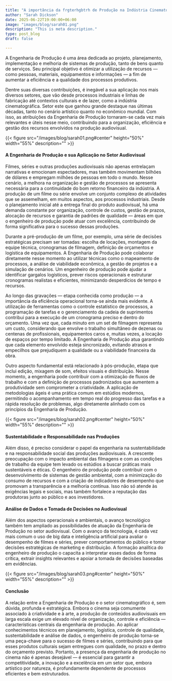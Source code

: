 ```yaml
---
title: "A importância da frgterhgbtrh de Produção na Indústria Cinematográfica"
author: "Sarah Dickson"
date: 2025-06-22T19:00:00+06:00
image: "images/blog/sarah01.png"
description: "This is meta description."
type: post_blog
draft: false

--- 
```

A Engenharia de Produção é uma área dedicada ao projeto, planejamento, implementação e melhoria de sistemas de produção, tanto de bens quanto de serviços. Seu principal objetivo é otimizar a utilização de recursos — como pessoas, materiais, equipamentos e informações — a fim de aumentar a eficiência e a qualidade dos processos produtivos.

Dentre suas diversas contribuições, é inegável a sua aplicação nos mais diversos setores, que vão desde processos industriais e linhas de fabricação até contextos culturais e de lazer, como a indústria cinematográfica. Setor este que ganhou grande destaque nas últimas décadas, tanto no cenário artístico quanto no econômico mundial. Com isso, as atribuições da Engenharia de Produção tornaram-se cada vez mais relevantes e úteis nesse meio, contribuindo para a organização, eficiência e gestão dos recursos envolvidos na produção audiovisual. 


{{< figure src="/images/blog/sarah01.png#center" height="50%" width="55%" description="" >}}


#### A Engenharia de Produção e sua Aplicação no Setor Audiovisual


Filmes, séries e outras produções audiovisuais não apenas entrelaçam narrativas e emocionam espectadores, mas também movimentam bilhões de dólares e empregam milhões de pessoas em todo o mundo. Nesse cenário, a melhora na organização e gestão de processos se apresenta necessária para a continuidade do bom retorno financeiro da indústria. A produção de um filme ou série envolve um conjunto complexo de atividades que se assemelham, em muitos aspectos, aos processos industriais. Desde o planejamento inicial até a entrega final do produto audiovisual, há uma demanda constante por organização, controle de custos, gestão de prazos, alocação de recursos e garantia de padrões de qualidade — áreas em que o engenheiro de produção pode atuar com excelência, contribuindo de forma significativa para o sucesso dessas produções.

Durante a pré-produção de um filme, por exemplo, uma série de decisões estratégicas precisam ser tomadas: escolha de locações, montagem da equipe técnica, cronogramas de filmagem, definição de orçamentos e logística de equipamentos. A Engenharia de Produção pode colaborar diretamente nesse momento ao utilizar técnicas como o mapeamento de processos, a análise de viabilidade econômica, a gestão de projetos e a simulação de cenários. Um engenheiro de produção pode ajudar a identificar gargalos logísticos, prever riscos operacionais e estruturar cronogramas realistas e eficientes, minimizando desperdícios de tempo e recursos.

Ao longo das gravações — etapa conhecida como produção — a importância da eficiência operacional torna-se ainda mais evidente. A utilização de ferramentas como o controle estatístico de processos, a programação de tarefas e o gerenciamento da cadeia de suprimentos contribui para a execução de um cronograma preciso e dentro do orçamento. Uma vez que, cada minuto em um set de filmagem representa um custo, considerando que envolve o trabalho simultâneo de dezenas ou centenas de profissionais, equipamentos caros e, muitas vezes, a locação de espaços por tempo limitado. A Engenharia de Produção atua garantindo que cada elemento envolvido esteja sincronizado, evitando atrasos e empecilhos que prejudiquem a qualidade ou a viabilidade financeira da obra.

Outro aspecto fundamental está relacionado à pós-produção, etapa que inclui edição, mixagem de som, efeitos visuais e distribuição. Nesse momento, a engenharia pode contribuir com a otimização de fluxos de trabalho e com a definição de processos padronizados que aumentem a produtividade sem comprometer a criatividade. A aplicação de metodologias ágeis é uma prática comum em estúdios modernos, permitindo o acompanhamento em tempo real do progresso das tarefas e a rápida resolução de problemas, algo diretamente alinhado com os princípios da Engenharia de Produção.

{{< figure src="/images/blog/sarah02.png#center" height="50%" width="55%" description="" >}}


#### Sustentabilidade e Responsabilidade nas Produções

Além disso, é preciso considerar o papel da engenharia na sustentabilidade e na responsabilidade social das produções audiovisuais. A crescente preocupação com o impacto ambiental das filmagens e com as condições de trabalho da equipe tem levado os estúdios a buscar práticas mais sustentáveis e éticas. O engenheiro de produção pode contribuir com o desenvolvimento de sistemas de gestão ambiental, com a minimização do consumo de recursos e com a criação de indicadores de desempenho que promovam a transparência e a melhoria contínua. Isso não só atende às exigências legais e sociais, mas também fortalece a reputação das produtoras junto ao público e aos investidores.




#### Análise de Dados e Tomada de Decisões no Audiovisual

Além dos aspectos operacionais e ambientais, o avanço tecnológico também tem ampliado as possibilidades de atuação da Engenharia de Produção no setor audiovisual. Com o avanço da tecnologia, é cada vez mais comum o uso de big data e inteligência artificial para avaliar o desempenho de filmes e séries, prever comportamentos do público e tomar decisões estratégicas de marketing e distribuição. A formação analítica do engenheiro de produção o capacita a interpretar esses dados de forma crítica, extrair insights relevantes e apoiar a tomada de decisões baseadas em evidências.

{{< figure src="/images/blog/sarah03.png#center" height="50%" width="55%" description="" >}}

#### Conclusão 

A relação entre a Engenharia de Produção e o setor cinematográfico é, sem dúvida, profunda e estratégica. Embora o cinema seja comumente associado à criatividade e à arte, a produção de conteúdos audiovisuais em larga escala exige um elevado nível de organização, controle e eficiência — características centrais da engenharia de produção. Ao aplicar conhecimentos técnicos em planejamento, logística, controle de qualidade, sustentabilidade e análise de dados, o engenheiro de produção torna-se uma peça-chave para o sucesso de filmes e séries, contribuindo para que esses produtos culturais sejam entregues com qualidade, no prazo e dentro do orçamento previsto. Portanto, a presença da engenharia de produção no cinema não é apenas desejável — é essencial para garantir a competitividade, a inovação e a excelência em um setor que, embora artístico por natureza, é profundamente dependente de processos eficientes e bem estruturados.

